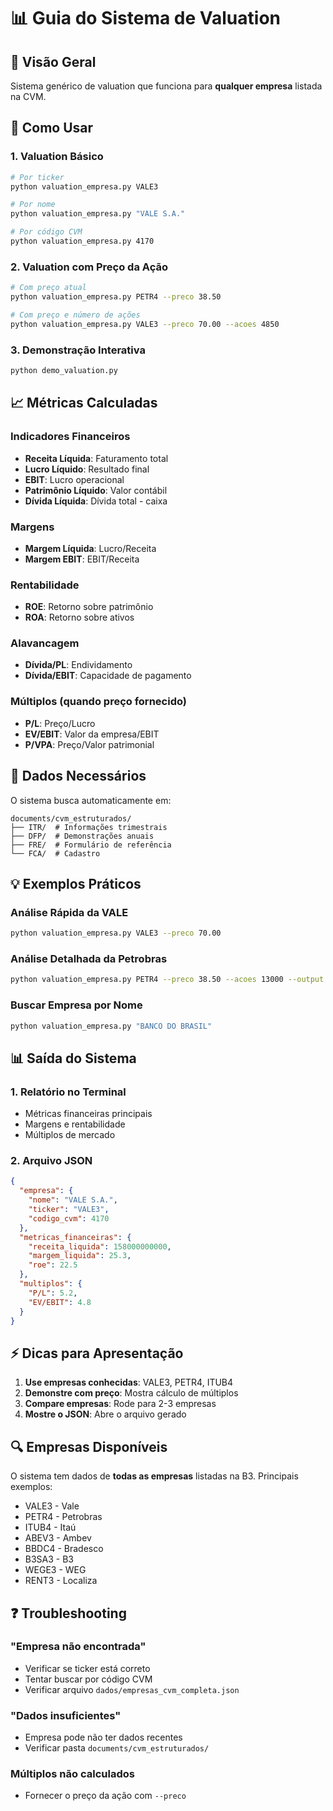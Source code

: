 # 📊 Guia do Sistema de Valuation

## 🎯 Visão Geral
Sistema genérico de valuation que funciona para **qualquer empresa** listada na CVM.

## 🚀 Como Usar

### 1. Valuation Básico
```bash
# Por ticker
python valuation_empresa.py VALE3

# Por nome
python valuation_empresa.py "VALE S.A."

# Por código CVM
python valuation_empresa.py 4170
```

### 2. Valuation com Preço da Ação
```bash
# Com preço atual
python valuation_empresa.py PETR4 --preco 38.50

# Com preço e número de ações
python valuation_empresa.py VALE3 --preco 70.00 --acoes 4850
```

### 3. Demonstração Interativa
```bash
python demo_valuation.py
```

## 📈 Métricas Calculadas

### Indicadores Financeiros
- **Receita Líquida**: Faturamento total
- **Lucro Líquido**: Resultado final
- **EBIT**: Lucro operacional
- **Patrimônio Líquido**: Valor contábil
- **Dívida Líquida**: Dívida total - caixa

### Margens
- **Margem Líquida**: Lucro/Receita
- **Margem EBIT**: EBIT/Receita

### Rentabilidade
- **ROE**: Retorno sobre patrimônio
- **ROA**: Retorno sobre ativos

### Alavancagem
- **Dívida/PL**: Endividamento
- **Dívida/EBIT**: Capacidade de pagamento

### Múltiplos (quando preço fornecido)
- **P/L**: Preço/Lucro
- **EV/EBIT**: Valor da empresa/EBIT
- **P/VPA**: Preço/Valor patrimonial

## 📁 Dados Necessários

O sistema busca automaticamente em:
```
documents/cvm_estruturados/
├── ITR/  # Informações trimestrais
├── DFP/  # Demonstrações anuais
├── FRE/  # Formulário de referência
└── FCA/  # Cadastro
```

## 💡 Exemplos Práticos

### Análise Rápida da VALE
```bash
python valuation_empresa.py VALE3 --preco 70.00
```

### Análise Detalhada da Petrobras
```bash
python valuation_empresa.py PETR4 --preco 38.50 --acoes 13000 --output petrobras_2025.json
```

### Buscar Empresa por Nome
```bash
python valuation_empresa.py "BANCO DO BRASIL"
```

## 📊 Saída do Sistema

### 1. Relatório no Terminal
- Métricas financeiras principais
- Margens e rentabilidade
- Múltiplos de mercado

### 2. Arquivo JSON
```json
{
  "empresa": {
    "nome": "VALE S.A.",
    "ticker": "VALE3",
    "codigo_cvm": 4170
  },
  "metricas_financeiras": {
    "receita_liquida": 158000000000,
    "margem_liquida": 25.3,
    "roe": 22.5
  },
  "multiplos": {
    "P/L": 5.2,
    "EV/EBIT": 4.8
  }
}
```

## ⚡ Dicas para Apresentação

1. **Use empresas conhecidas**: VALE3, PETR4, ITUB4
2. **Demonstre com preço**: Mostra cálculo de múltiplos
3. **Compare empresas**: Rode para 2-3 empresas
4. **Mostre o JSON**: Abre o arquivo gerado

## 🔍 Empresas Disponíveis

O sistema tem dados de **todas as empresas** listadas na B3.
Principais exemplos:
- VALE3 - Vale
- PETR4 - Petrobras
- ITUB4 - Itaú
- ABEV3 - Ambev
- BBDC4 - Bradesco
- B3SA3 - B3
- WEGE3 - WEG
- RENT3 - Localiza

## ❓ Troubleshooting

### "Empresa não encontrada"
- Verificar se ticker está correto
- Tentar buscar por código CVM
- Verificar arquivo `dados/empresas_cvm_completa.json`

### "Dados insuficientes"
- Empresa pode não ter dados recentes
- Verificar pasta `documents/cvm_estruturados/`

### Múltiplos não calculados
- Fornecer o preço da ação com `--preco`